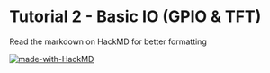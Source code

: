 # Tutorial 2 - Basic IO (GPIO & TFT)

Read the markdown on HackMD for better formatting

[![made-with-HackMD](https://img.shields.io/badge/Made%20with-HackMD-1f425f.svg)](https://hackmd.io/@leowong12138/SkF_YdLMK)
